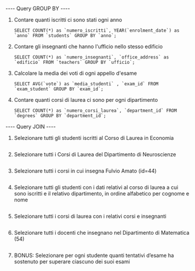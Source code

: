 
---- Query GROUP BY ----

1. Contare quanti iscritti ci sono stati ogni anno 
    ```
    SELECT COUNT(*) as `numero_iscritti`, YEAR(`enrolment_date`) as `anno` FROM `students` GROUP BY `anno`;
    ```

2. Contare gli insegnanti che hanno l'ufficio nello stesso edificio
    ```
    SELECT COUNT(*) as `numero_insegnanti`, `office_address` as `edificio` FROM `teachers` GROUP BY `ufficio`;
    ```

3. Calcolare la media dei voti di ogni appello d'esame 
    ```
    SELECT AVG(`vote`) as `media_studenti` , `exam_id` FROM `exam_student` GROUP BY `exam_id`;
    ```

4. Contare quanti corsi di laurea ci sono per ogni dipartimento
    ```
    SELECT COUNT(*) as `numero_corsi_laurea`, `department_id` FROM `degrees` GROUP BY `department_id`;
    ```


---- Query JOIN ----

1. Selezionare tutti gli studenti iscritti al Corso di Laurea in Economia
    ```
    ```

2. Selezionare tutti i Corsi di Laurea del Dipartimento di Neuroscienze
    ```
    ```

3. Selezionare tutti i corsi in cui insegna Fulvio Amato (id=44)
    ```
    ```

4. Selezionare tutti gli studenti con i dati relativi al corso di laurea a cui sono iscritti e il relativo dipartimento, in ordine alfabetico per cognome e nome
    ```
    ```

5. Selezionare tutti i corsi di laurea con i relativi corsi e insegnanti
    ```
    ```

6. Selezionare tutti i docenti che insegnano nel Dipartimento di Matematica (54)
    ```
    ```

7. BONUS: Selezionare per ogni studente quanti tentativi d’esame ha sostenuto per superare ciascuno dei suoi esami
    ```
    ```



